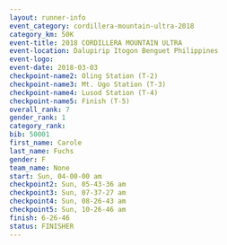 ```yaml
---
layout: runner-info 
event_category: cordillera-mountain-ultra-2018 
category_km: 50K 
event-title: 2018 CORDILLERA MOUNTAIN ULTRA 
event-location: Dalupirip Itogon Benguet Philippines 
event-logo: 
event-date: 2018-03-03 
checkpoint-name2: Oling Station (T-2) 
checkpoint-name3: Mt. Ugo Station (T-3) 
checkpoint-name4: Lusod Station (T-4) 
checkpoint-name5: Finish (T-5) 
overall_rank: 7
gender_rank: 1
category_rank: 
bib: 50001
first_name: Carole
last_name: Fuchs
gender: F
team_name: None
start: Sun, 04-00-00 am
checkpoint2: Sun, 05-43-36 am
checkpoint3: Sun, 07-37-27 am
checkpoint4: Sun, 08-26-43 am
checkpoint5: Sun, 10-26-46 am
finish: 6-26-46
status: FINISHER
---
```

